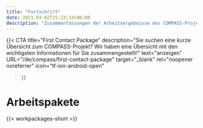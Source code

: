 ```yaml
---
title: "Fortschritt"
date: 2021-03-02T15:23:33+06:00
description: "Zusammenfassungen der Arbeitsergebnisse des COMPASS-Projekts zum Download"
---
```


{{< CTA
    title="First Contact Package"
    description="Sie suchen eine kurze Übersicht zum COMPASS-Projekt? Wir haben eine Übersicht mit den wichtigsten Informationen für Sie zusammengestellt!"
    text="anzeigen"
    URL="/de/compass/first-contact-package"
    target="_blank"
    rel="noopener noreferrer"
    icon="tf-ion-android-open"
>}}


# Arbeitspakete

{{< workpackages-short >}}
